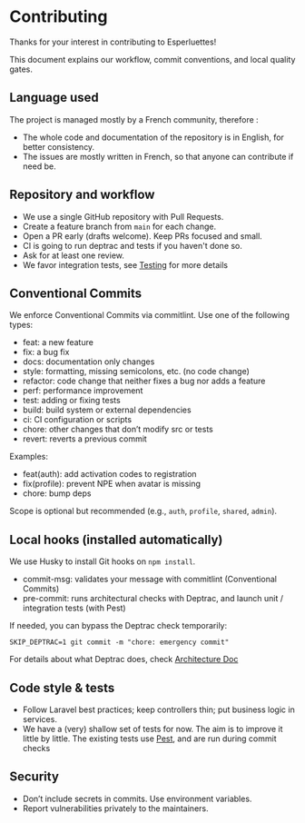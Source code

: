 # Contributing

Thanks for your interest in contributing to Esperluettes!

This document explains our workflow, commit conventions, and local quality gates.

## Language used

The project is managed mostly by a French community, therefore :

- The whole code and documentation of the repository is in English, for better consistency.
- The issues are mostly written in French, so that anyone can contribute if need be.

## Repository and workflow

- We use a single GitHub repository with Pull Requests.
- Create a feature branch from `main` for each change.
- Open a PR early (drafts welcome). Keep PRs focused and small.
- CI is going to run deptrac and tests if you haven't done so.
- Ask for at least one review.
- We favor integration tests, see [Testing](./docs/Testing.md) for more details

## Conventional Commits

We enforce Conventional Commits via commitlint. Use one of the following types:

- feat: a new feature
- fix: a bug fix
- docs: documentation only changes
- style: formatting, missing semicolons, etc. (no code change)
- refactor: code change that neither fixes a bug nor adds a feature
- perf: performance improvement
- test: adding or fixing tests
- build: build system or external dependencies
- ci: CI configuration or scripts
- chore: other changes that don’t modify src or tests
- revert: reverts a previous commit

Examples:

- feat(auth): add activation codes to registration
- fix(profile): prevent NPE when avatar is missing
- chore: bump deps

Scope is optional but recommended (e.g., `auth`, `profile`, `shared`, `admin`).

## Local hooks (installed automatically)

We use Husky to install Git hooks on `npm install`.

- commit-msg: validates your message with commitlint (Conventional Commits)
- pre-commit: runs architectural checks with Deptrac, and launch unit / integration tests (with Pest)

If needed, you can bypass the Deptrac check temporarily:

```
SKIP_DEPTRAC=1 git commit -m "chore: emergency commit"
```

For details about what Deptrac does, check [Architecture Doc](./docs/Architecture.md)

## Code style & tests

- Follow Laravel best practices; keep controllers thin; put business logic in services.
- We have a (very) shallow set of tests for now. The aim is to improve it little by little. The existing tests use [Pest](https://pestphp.com/), and are run during commit checks

## Security

- Don’t include secrets in commits. Use environment variables.
- Report vulnerabilities privately to the maintainers.

